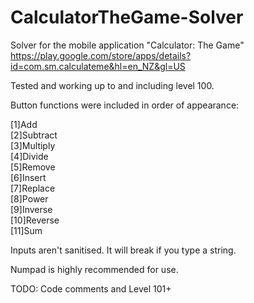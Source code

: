 # CalculatorTheGame-Solver
Solver for the mobile application "Calculator: The Game"
https://play.google.com/store/apps/details?id=com.sm.calculateme&hl=en_NZ&gl=US

Tested and working up to and including level 100.

Button functions were included in order of appearance:

[1]Add      
[2]Subtract    
[3]Multiply   
[4]Divide   
[5]Remove      
[6]Insert    
[7]Replace  
[8]Power    
[9]Inverse     
[10]Reverse     
[11]Sum   

Inputs aren't sanitised. It will break if you type a string.

Numpad is highly recommended for use.

TODO: Code comments and Level 101+
